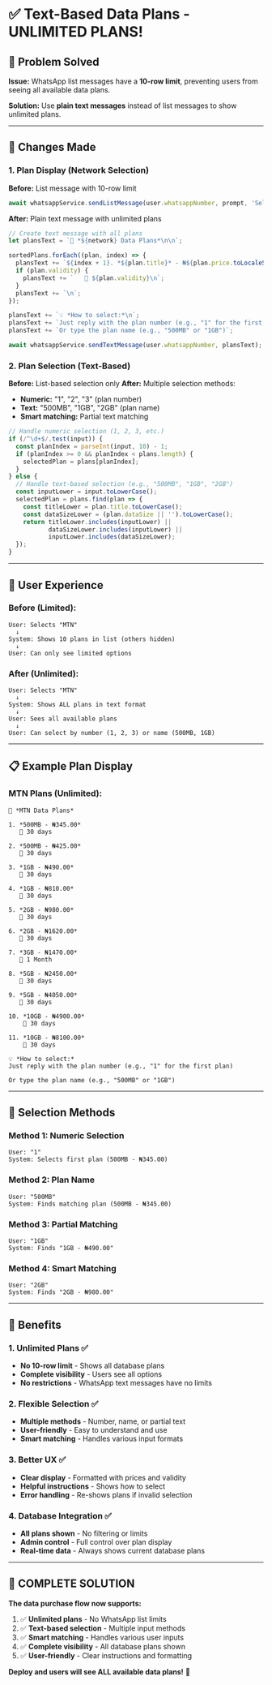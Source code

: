 # ✅ Text-Based Data Plans - UNLIMITED PLANS!

## 🎯 **Problem Solved**

**Issue:** WhatsApp list messages have a **10-row limit**, preventing users from seeing all available data plans.

**Solution:** Use **plain text messages** instead of list messages to show unlimited plans.

---

## 🔧 **Changes Made**

### **1. Plan Display (Network Selection)**
**Before:** List message with 10-row limit
```javascript
await whatsappService.sendListMessage(user.whatsappNumber, prompt, 'Select Plan', sections);
```

**After:** Plain text message with unlimited plans
```javascript
// Create text message with all plans
let plansText = `📶 *${network} Data Plans*\n\n`;

sortedPlans.forEach((plan, index) => {
  plansText += `${index + 1}. *${plan.title}* - ₦${plan.price.toLocaleString()}\n`;
  if (plan.validity) {
    plansText += `   📅 ${plan.validity}\n`;
  }
  plansText += `\n`;
});

plansText += `💡 *How to select:*\n`;
plansText += `Just reply with the plan number (e.g., "1" for the first plan)\n\n`;
plansText += `Or type the plan name (e.g., "500MB" or "1GB")`;

await whatsappService.sendTextMessage(user.whatsappNumber, plansText);
```

### **2. Plan Selection (Text-Based)**
**Before:** List-based selection only
**After:** Multiple selection methods:
- **Numeric:** "1", "2", "3" (plan number)
- **Text:** "500MB", "1GB", "2GB" (plan name)
- **Smart matching:** Partial text matching

```javascript
// Handle numeric selection (1, 2, 3, etc.)
if (/^\d+$/.test(input)) {
  const planIndex = parseInt(input, 10) - 1;
  if (planIndex >= 0 && planIndex < plans.length) {
    selectedPlan = plans[planIndex];
  }
} else {
  // Handle text-based selection (e.g., "500MB", "1GB", "2GB")
  const inputLower = input.toLowerCase();
  selectedPlan = plans.find(plan => {
    const titleLower = plan.title.toLowerCase();
    const dataSizeLower = (plan.dataSize || '').toLowerCase();
    return titleLower.includes(inputLower) || 
           dataSizeLower.includes(inputLower) ||
           inputLower.includes(dataSizeLower);
  });
}
```

---

## 📱 **User Experience**

### **Before (Limited):**
```
User: Selects "MTN"
  ↓
System: Shows 10 plans in list (others hidden)
  ↓
User: Can only see limited options
```

### **After (Unlimited):**
```
User: Selects "MTN"
  ↓
System: Shows ALL plans in text format
  ↓
User: Sees all available plans
  ↓
User: Can select by number (1, 2, 3) or name (500MB, 1GB)
```

---

## 📋 **Example Plan Display**

### **MTN Plans (Unlimited):**
```
📶 *MTN Data Plans*

1. *500MB - ₦345.00*
   📅 30 days

2. *500MB - ₦425.00*
   📅 30 days

3. *1GB - ₦490.00*
   📅 30 days

4. *1GB - ₦810.00*
   📅 30 days

5. *2GB - ₦980.00*
   📅 30 days

6. *2GB - ₦1620.00*
   📅 30 days

7. *3GB - ₦1470.00*
   📅 1 Month

8. *5GB - ₦2450.00*
   📅 30 days

9. *5GB - ₦4050.00*
   📅 30 days

10. *10GB - ₦4900.00*
    📅 30 days

11. *10GB - ₦8100.00*
    📅 30 days

💡 *How to select:*
Just reply with the plan number (e.g., "1" for the first plan)

Or type the plan name (e.g., "500MB" or "1GB")
```

---

## 🎯 **Selection Methods**

### **Method 1: Numeric Selection**
```
User: "1"
System: Selects first plan (500MB - ₦345.00)
```

### **Method 2: Plan Name**
```
User: "500MB"
System: Finds matching plan (500MB - ₦345.00)
```

### **Method 3: Partial Matching**
```
User: "1GB"
System: Finds "1GB - ₦490.00"
```

### **Method 4: Smart Matching**
```
User: "2GB"
System: Finds "2GB - ₦980.00"
```

---

## 🚀 **Benefits**

### **1. Unlimited Plans** ✅
- **No 10-row limit** - Shows all database plans
- **Complete visibility** - Users see all options
- **No restrictions** - WhatsApp text messages have no limits

### **2. Flexible Selection** ✅
- **Multiple methods** - Number, name, or partial text
- **User-friendly** - Easy to understand and use
- **Smart matching** - Handles various input formats

### **3. Better UX** ✅
- **Clear display** - Formatted with prices and validity
- **Helpful instructions** - Shows how to select
- **Error handling** - Re-shows plans if invalid selection

### **4. Database Integration** ✅
- **All plans shown** - No filtering or limits
- **Admin control** - Full control over plan display
- **Real-time data** - Always shows current database plans

---

## 🎉 **COMPLETE SOLUTION**

**The data purchase flow now supports:**

1. ✅ **Unlimited plans** - No WhatsApp list limits
2. ✅ **Text-based selection** - Multiple input methods
3. ✅ **Smart matching** - Handles various user inputs
4. ✅ **Complete visibility** - All database plans shown
5. ✅ **User-friendly** - Clear instructions and formatting

**Deploy and users will see ALL available data plans!** 🚀

